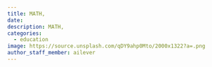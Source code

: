 ```yaml
---
title: MATH, 
date:
description: MATH, 
categories:
  - education
image: https://source.unsplash.com/qDY9ahp0Mto/2000x1322?a=.png
author_staff_member: ailever
---
```



